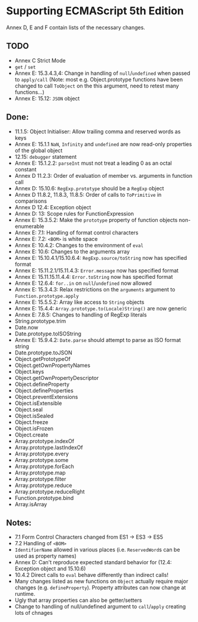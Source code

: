 # Supporting ECMAScript 5th Edition

Annex D, E and F contain lists of the necessary changes.

## TODO
- Annex C Strict Mode
- `get` / `set`
- Annex E: 15.3.4.3,4: Change in handling of `null`/`undefined` when passed to `apply/call` (Note: most e.g. Object.prototype functions have been changed to call `ToObject` on the this argument, need to retest many functions...)
- Annex E: 15.12: `JSON` object

## Done:
- 11.1.5: Object Initialiser: Allow trailing comma and reserved words as keys
- Annex E: 15.1.1 `NaN`, `Infinity` and `undefined` are now read-only properties of the global object
- 12.15: `debugger` statement
- Annex E: 15.1.2.2: `parseInt` must not treat a leading 0 as an octal constant
- Annex D 11.2.3: Order of evaluation of member vs. arguments in function call
- Annex D: 15.10.6: `RegExp.prototype` should be a `RegExp` object
- Annex D 11.8.2, 11.8.3, 11.8.5: Order of calls to `ToPrimitive` in comparisons
- Annex D 12.4: Exception object
- Annex D: 13: Scope rules for FunctionExpression
- Annex E: 15.3.5.2: Make the `prototype` property of function objects non-enumerable
- Annex E: 7.1: Handling of format control characters
- Annex E: 7.2: `<BOM>` is white space
- Annex E: 10.4.2: Changes to the environment of `eval`
- Annex E: 10.6: Changes to the arguments array
- Annex E: 15.10.4.1/15.10.6.4: `RegExp.source/toString` now has specified format
- Annex E: 15.11.2.1/15.11.4.3: `Error.message` now has specified format
- Annex E: 15.11.15.11.4.4: `Error.toString` now has specified format
- Annex E: 12.6.4: `for..in` on `null`/`undefined` now allowed
- Annex E: 15.3.4.3: Relax restrictions on the `arguments` argument to `Function.prototype.apply`
- Annex E: 15.5.5.2: Array like access to `String` objects
- Annex E: 15.4.4: `Array.prototype.to(Locale)String()` are now generic
- Annex E: 7.8.5: Changes to handling of RegExp literals
- String.prototype.trim
- Date.now
- Date.prototype.toISOString
- Annex E: 15.9.4.2: `Date.parse` should attempt to parse as ISO format string
- Date.prototype.toJSON
- Object.getPrototypeOf
- Object.getOwnPropertyNames
- Object.keys
- Object.getOwnPropertyDescriptor
- Object.defineProperty
- Object.defineProperties
- Object.preventExtensions
- Object.isExtensible
- Object.seal
- Object.isSealed
- Object.freeze
- Object.isFrozen
- Object.create
- Array.prototype.indexOf
- Array.prototype.lastIndexOf
- Array.prototype.every
- Array.prototype.some
- Array.prototype.forEach
- Array.prototype.map
- Array.prototype.filter
- Array.prototype.reduce
- Array.prototype.reduceRight
- Function.prototype.bind
- Array.isArray

## Notes:
- 7.1 Form Control Characters changed from ES1 -> ES3 -> ES5
- 7.2 Handling of `<BOM>`
- `IdentifierName` allowed in various places (i.e. `ReservedWord`s can be used as property names)
- Annex D: Can't reproduce expected standard behavior for (12.4: Exception object and 15.10.6)
- 10.4.2 Direct calls to `eval` behave differently than indirect calls!
- Many changes listed as new functions on `Object` actually require major changes (e.g. `defineProperty`). Property attributes can now change at runtime.
- Ugly that array properties can also be getter/setters
- Change to handling of null/undefined argument to `call`/`apply` creating lots of chnages
